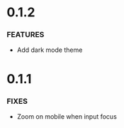 # 0.1.2

### FEATURES

- Add dark mode theme

# 0.1.1

### FIXES

- Zoom on mobile when input focus
